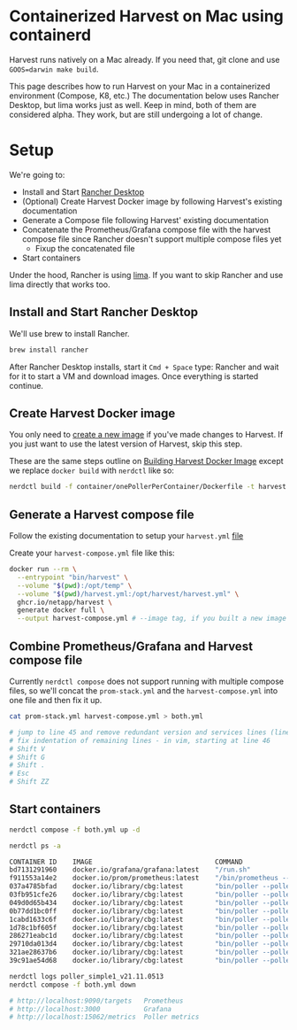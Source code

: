 # Containerized Harvest on Mac using containerd 

Harvest runs natively on a Mac already. If you need that, git clone and use `GOOS=darwin make build`. 

This page describes how to run Harvest on your Mac in a containerized environment (Compose, K8, etc.)
The documentation below uses Rancher Desktop, but lima works just as well. Keep in mind, both of them
are considered alpha. They work, but are still undergoing a lot of change.

# Setup

We're going to:
- Install and Start [Rancher Desktop](https://rancherdesktop.io/)
- (Optional) Create Harvest Docker image by following Harvest's existing documentation
- Generate a Compose file following Harvest' existing documentation
- Concatenate the Prometheus/Grafana compose file with the harvest compose file since Rancher doesn't support multiple compose files yet
  - Fixup the concatenated file
- Start containers

Under the hood, Rancher is using [lima](https://github.com/lima-vm/lima). If you want to skip Rancher and use lima directly that works too.

## Install and Start Rancher Desktop

We'll use brew to install Rancher.

```sh
brew install rancher
```

After Rancher Desktop installs, start it `Cmd + Space` type: Rancher and wait for it to start a VM and download images. Once everything is started continue.

## Create Harvest Docker image

You only need to [create a new image](https://github.com/NetApp/harvest/tree/main/container/onePollerPerContainer#building-harvest-docker-image) if you've made changes to Harvest. If you just want to use the latest version of Harvest, skip this step.

These are the same steps outline on [Building Harvest Docker Image](https://github.com/NetApp/harvest/tree/main/container/onePollerPerContainer#building-harvest-docker-image) except we replace `docker build` with `nerdctl` like so:

```sh
nerdctl build -f container/onePollerPerContainer/Dockerfile -t harvest:latest . --no-cache 
```

## Generate a Harvest compose file

Follow the existing documentation to setup your `harvest.yml` [file](../containers/#setup-harvestyml)

Create your `harvest-compose.yml` file like this:

```sh
docker run --rm \
  --entrypoint "bin/harvest" \
  --volume "$(pwd):/opt/temp" \
  --volume "$(pwd)/harvest.yml:/opt/harvest/harvest.yml" \
  ghcr.io/netapp/harvest \
  generate docker full \
  --output harvest-compose.yml # --image tag, if you built a new image above
```


## Combine Prometheus/Grafana and Harvest compose file

Currently `nerdctl compose` does not support running with multiple compose files, so we'll concat the `prom-stack.yml` and the `harvest-compose.yml` into one file and then fix it up.

```sh
cat prom-stack.yml harvest-compose.yml > both.yml

# jump to line 45 and remove redundant version and services lines (lines 45, 46, 47 should be removed)
# fix indentation of remaining lines - in vim, starting at line 46
# Shift V
# Shift G
# Shift .
# Esc
# Shift ZZ
```

## Start containers

```sh
nerdctl compose -f both.yml up -d

nerdctl ps -a

CONTAINER ID    IMAGE                               COMMAND                   CREATED               STATUS    PORTS                       NAMES
bd7131291960    docker.io/grafana/grafana:latest    "/run.sh"                 About a minute ago    Up        0.0.0.0:3000->3000/tcp      grafana
f911553a14e2    docker.io/prom/prometheus:latest    "/bin/prometheus --c…"    About a minute ago    Up        0.0.0.0:9090->9090/tcp      prometheus
037a4785bfad    docker.io/library/cbg:latest        "bin/poller --poller…"    About a minute ago    Up        0.0.0.0:15007->15007/tcp    poller_simple7_v21.11.0513
03fb951cfe26    docker.io/library/cbg:latest        "bin/poller --poller…"    59 seconds ago        Up        0.0.0.0:15025->15025/tcp    poller_simple25_v21.11.0513
049d0d65b434    docker.io/library/cbg:latest        "bin/poller --poller…"    About a minute ago    Up        0.0.0.0:16050->16050/tcp    poller_simple49_v21.11.0513
0b77dd1bc0ff    docker.io/library/cbg:latest        "bin/poller --poller…"    About a minute ago    Up        0.0.0.0:16067->16067/tcp    poller_u2_v21.11.0513
1cabd1633c6f    docker.io/library/cbg:latest        "bin/poller --poller…"    About a minute ago    Up        0.0.0.0:15015->15015/tcp    poller_simple15_v21.11.0513
1d78c1bf605f    docker.io/library/cbg:latest        "bin/poller --poller…"    About a minute ago    Up        0.0.0.0:15062->15062/tcp    poller_sandhya_v21.11.0513
286271eabc1d    docker.io/library/cbg:latest        "bin/poller --poller…"    About a minute ago    Up        0.0.0.0:15010->15010/tcp    poller_simple10_v21.11.0513
29710da013d4    docker.io/library/cbg:latest        "bin/poller --poller…"    About a minute ago    Up        0.0.0.0:12990->12990/tcp    poller_simple1_v21.11.0513
321ae28637b6    docker.io/library/cbg:latest        "bin/poller --poller…"    About a minute ago    Up        0.0.0.0:15020->15020/tcp    poller_simple20_v21.11.0513
39c91ae54d68    docker.io/library/cbg:latest        "bin/poller --poller…"    About a minute ago    Up        0.0.0.0:15053->15053/tcp    poller_simple-53_v21.11.0513

nerdctl logs poller_simple1_v21.11.0513
nerdctl compose -f both.yml down

# http://localhost:9090/targets   Prometheus
# http://localhost:3000           Grafana
# http://localhost:15062/metrics  Poller metrics
```

